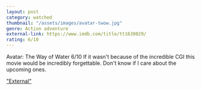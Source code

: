 ```yaml
---
layout: post
category: watched
thumbnail: "/assets/images/avatar-twow.jpg"
genre: Action adventure
external-link: https://www.imdb.com/title/tt1630029/
rating: 6/10
---
```

Avatar: The Way of Water
6/10
If it wasn't because of the incredible CGI this movie would be incredibly forgettable. Don't know if I care about the upcoming ones. 

["External"](https://www.imdb.com/title/tt1630029/)